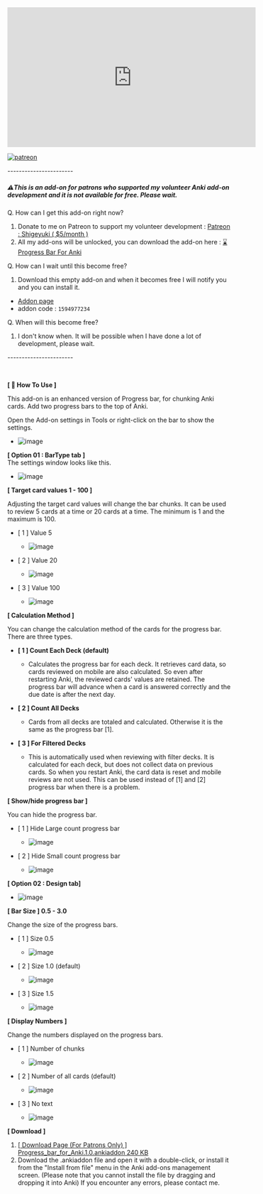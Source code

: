 
<iframe width="560" height="315" src="https://www.youtube.com/embed/x8M1jAs4dpk?list=PLZhrgD6s-LFVsEhxRdEHf_OkGVe2YZfeo" title="Progress Bar For Anki - Chunking Anki Cards (For Patrons only)" frameborder="0" allow="accelerometer; autoplay; clipboard-write; encrypted-media; gyroscope; picture-in-picture; web-share" referrerpolicy="strict-origin-when-cross-origin" allowfullscreen></iframe>


[![patreon](https://github.com/shigeyukey/AnkiRestart/assets/124401518/85368aad-6f50-4335-8858-7a30a66fb065)](https://www.patreon.com/Shigeyuki)<br>



-----------------------<br>

##### ⚠️This is an add-on for patrons who supported my volunteer Anki add-on development and it is not available for free. Please wait.

Q. How can I get this add-on right now?

1. Donate to me on Patreon to support my volunteer development : [Patreon : Shigeyuki ( $5/month )](http://patreon.com/Shigeyuki)
1. All my add-ons will be unlocked, you can download the add-on here :  [ ⌛️Progress Bar For Anki ](https://www.patreon.com/posts/progress-bar-for-101345722?utm_medium=clipboard_copy&utm_source=copyLink&utm_campaign=postshare_creator&utm_content=join_link)

Q. How can I wait until this become free?
 1. Download this empty add-on and when it becomes free I will notify you and you can install it.

* [Addon page](https://ankiweb.net/shared/info/1594977234)
* addon code : `1594977234`

Q. When will this become free?
 1. I don't know when. It will be possible when I have done a lot of development, please wait.

-----------------------<br>

<br>

**[ 📖 How To Use ]**<br>

This add-on is an enhanced version of Progress bar, for chunking Anki cards. Add two progress bars to the top of Anki.<br>

Open the Add-on settings in Tools or right-click on the bar to show the settings.

* ![image](https://github.com/shigeyukey/my_addons/assets/124401518/2f1a03bf-746d-46ca-9a14-e98223a88986)<br>



**[ Option 01 : BarType tab ]**<br>
The settings window looks like this.<br>

* ![image](https://github.com/shigeyukey/my_addons/assets/124401518/1876997a-c10d-45a6-a85a-2ca9083d0db3)<br>

**[ Target card values 1 - 100 ]**<br>

 Adjusting the target card values will change the bar chunks. It can be used to review 5 cards at a time or 20 cards at a time. The minimum is 1 and the maximum is 100.<br>

* [ 1 ] Value 5<br>

  * ![image](https://github.com/shigeyukey/my_addons/assets/124401518/73254ea2-4a3b-41de-8607-a68304534826)<br>


* [ 2 ] Value 20<br>

  * ![image](https://github.com/shigeyukey/my_addons/assets/124401518/bb4dec1c-4b8e-4dd2-81d1-9c70ff44f024)<br>


* [ 3 ] Value 100<br>

  * ![image](https://github.com/shigeyukey/my_addons/assets/124401518/ed29a93a-2bd8-4b91-afcb-b5c1b51b3cd2)<br>


**[ Calculation Method ]**<br>

You can change the calculation method of the cards for the progress bar. There are three types.<br>

* **[ 1 ] Count Each Deck (default)**<br>

    * Calculates the progress bar for each deck. It retrieves card data, so cards reviewed on mobile are also calculated. So even after restarting Anki, the reviewed cards' values are retained. The progress bar will advance when a card is answered correctly and the due date is after the next day.<br>

* **[ 2 ] Count All Decks**<br>

    * Cards from all decks are totaled and calculated. Otherwise it is the same as the progress bar [1].<br>

* **[ 3 ] For Filtered Decks**<br>

    * This is automatically used when reviewing with filter decks. It is calculated for each deck, but does not collect data on previous cards. So when you restart Anki, the card data is reset and mobile reviews are not used. This can be used instead of [1] and [2] progress bar when there is a problem.<br>

**[ Show/hide progress bar ]**<br>

 You can hide the progress bar.<br>

* [ 1 ] Hide Large count progress bar<br>

  * ![image](https://github.com/shigeyukey/my_addons/assets/124401518/37a1d580-c930-4301-ba4e-80a65bb1b13b)


* [ 2 ] Hide Small count progress bar<br>


  * ![image](https://github.com/shigeyukey/my_addons/assets/124401518/ee4b1fa6-036b-497d-bef6-f4c7d6e4274d)



**[ Option 02 : Design tab]**<br>

* ![image](https://github.com/shigeyukey/my_addons/assets/124401518/fcd113d4-37fa-43f5-86e9-b6b4ad30a69a)



**[ Bar Size ] 0.5 - 3.0**<br>

Change the size of the progress bars.<br>

* [ 1 ] Size 0.5<br>

  * ![image](https://github.com/shigeyukey/my_addons/assets/124401518/4b96ce53-570f-44ae-94da-a372a4428db2)


* [ 2 ] Size 1.0 (default)<br>

  * ![image](https://github.com/shigeyukey/my_addons/assets/124401518/e7805fb2-56b3-4fba-abbd-55d939c74b4a)


* [ 3 ] Size 1.5<br>

  * ![image](https://github.com/shigeyukey/my_addons/assets/124401518/21d0cc44-eb31-47a7-97a6-3c110e2487fd)


**[ Display Numbers ]**<br>

Change the numbers displayed on the progress bars.<br>

* [ 1 ] Number of chunks<br>
  * ![image](https://github.com/shigeyukey/my_addons/assets/124401518/cd0debaf-9c6e-4fde-83bd-5078b1e80c9a)<br>

* [ 2 ] Number of all cards (default)<br>
  * ![image](https://github.com/shigeyukey/my_addons/assets/124401518/a1f5ae3d-5833-47f6-8cb1-15273bf00556)

* [ 3 ] No text<br>
  * ![image](https://github.com/shigeyukey/my_addons/assets/124401518/bf9e31f2-d930-473b-9af3-9eb7a25e6bec)



**[ Download ]**<br>

1. [[ Download Page (For Patrons Only) ] Progress_bar_for_Anki.1.0.ankiaddon 240 KB](https://www.patreon.com/posts/progress-bar-for-101345722?utm_medium=clipboard_copy&utm_source=copyLink&utm_campaign=postshare_creator&utm_content=join_link)
1. Download the .ankiaddon file and open it with a double-click, or install it from the "Install from file" menu in the Anki add-ons management screen. (Please note that you cannot install the file by dragging and dropping it into Anki) If you encounter any errors, please contact me.


